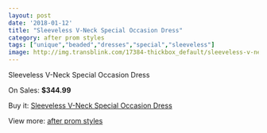 ```yaml
---
layout: post
date: '2018-01-12'
title: "Sleeveless V-Neck Special Occasion Dress"
category: after prom styles
tags: ["unique","beaded","dresses","special","sleeveless"]
image: http://img.transblink.com/17384-thickbox_default/sleeveless-v-neck-special-occasion-dress.jpg
---
```

Sleeveless V-Neck Special Occasion Dress

On Sales: **$344.99**
<a href="https://www.transblink.com/en/after-prom-styles/5474-sleeveless-v-neck-special-occasion-dress.html"><amp-img layout="responsive" width="600" height="600" src="//img.transblink.com/17384-thickbox_default/sleeveless-v-neck-special-occasion-dress.jpg" alt="Sleeveless V-Neck Special Occasion Dress 0" /></a>
<a href="https://www.transblink.com/en/after-prom-styles/5474-sleeveless-v-neck-special-occasion-dress.html"><amp-img layout="responsive" width="600" height="600" src="//img.transblink.com/17388-thickbox_default/sleeveless-v-neck-special-occasion-dress.jpg" alt="Sleeveless V-Neck Special Occasion Dress 1" /></a>
<a href="https://www.transblink.com/en/after-prom-styles/5474-sleeveless-v-neck-special-occasion-dress.html"><amp-img layout="responsive" width="600" height="600" src="//img.transblink.com/17387-thickbox_default/sleeveless-v-neck-special-occasion-dress.jpg" alt="Sleeveless V-Neck Special Occasion Dress 2" /></a>
<a href="https://www.transblink.com/en/after-prom-styles/5474-sleeveless-v-neck-special-occasion-dress.html"><amp-img layout="responsive" width="600" height="600" src="//img.transblink.com/17386-thickbox_default/sleeveless-v-neck-special-occasion-dress.jpg" alt="Sleeveless V-Neck Special Occasion Dress 3" /></a>
<a href="https://www.transblink.com/en/after-prom-styles/5474-sleeveless-v-neck-special-occasion-dress.html"><amp-img layout="responsive" width="600" height="600" src="//img.transblink.com/17385-thickbox_default/sleeveless-v-neck-special-occasion-dress.jpg" alt="Sleeveless V-Neck Special Occasion Dress 4" /></a>

Buy it: [Sleeveless V-Neck Special Occasion Dress](https://www.transblink.com/en/after-prom-styles/5474-sleeveless-v-neck-special-occasion-dress.html "Sleeveless V-Neck Special Occasion Dress")

View more: [after prom styles](https://www.transblink.com/en/55-after-prom-styles "after prom styles")